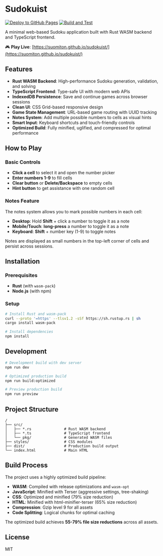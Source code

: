 # Sudokuist

[![Deploy to GitHub Pages](https://github.com/suomiton/sudokuist/actions/workflows/deploy-pages.yml/badge.svg)](https://github.com/suomiton/sudokuist/actions/workflows/deploy-pages.yml)
[![Build and Test](https://github.com/suomiton/sudokuist/actions/workflows/build-test.yml/badge.svg)](https://github.com/suomiton/sudokuist/actions/workflows/build-test.yml)

A minimal web-based Sudoku application built with Rust WASM backend and TypeScript frontend.

🎮 **Play Live**: [https://suomiton.github.io/sudokuist/](https://suomiton.github.io/sudokuist/)

## Features

- **Rust WASM Backend**: High-performance Sudoku generation, validation, and solving
- **TypeScript Frontend**: Type-safe UI with modern web APIs
- **IndexedDB Persistence**: Save and continue games across browser sessions
- **Clean UI**: CSS Grid-based responsive design
- **Game State Management**: URL-based game routing with UUID tracking
- **Notes System**: Add multiple possible numbers to cells as visual hints
- **Smart Input**: Keyboard shortcuts and touch-friendly controls
- **Optimized Build**: Fully minified, uglified, and compressed for optimal performance

## How to Play

### Basic Controls

- **Click a cell** to select it and open the number picker
- **Enter numbers 1-9** to fill cells
- **Clear button** or **Delete/Backspace** to empty cells
- **Hint button** to get assistance with one random cell

### Notes Feature

The notes system allows you to mark possible numbers in each cell:

- **Desktop**: Hold **Shift** + click a number to toggle it as a note
- **Mobile/Touch**: **long-press** a number to toggle it as a note
- **Keyboard**: **Shift** + number key (1-9) to toggle notes

Notes are displayed as small numbers in the top-left corner of cells and persist across sessions.

## Installation

### Prerequisites

- **Rust** (with `wasm-pack`)
- **Node.js** (with npm)

### Setup

```bash
# Install Rust and wasm-pack
curl --proto '=https' --tlsv1.2 -sSf https://sh.rustup.rs | sh
cargo install wasm-pack

# Install dependencies
npm install
```

## Development

```bash
# Development build with dev server
npm run dev

# Optimized production build
npm run build:optimized

# Preview production build
npm run preview
```

## Project Structure

```
/
├── src/
│   ├── *.rs               # Rust WASM backend
│   ├── *.ts               # TypeScript frontend
│   └── pkg/               # Generated WASM files
├── styles/                # CSS modules
├── dist/                  # Production build output
└── index.html             # Main HTML
```

## Build Process

The project uses a highly optimized build pipeline:

- **WASM**: Compiled with release optimizations and `wasm-opt`
- **JavaScript**: Minified with Terser (aggressive settings, tree-shaking)
- **CSS**: Optimized and minified (79% size reduction)
- **HTML**: Minified with html-minifier-terser (65% size reduction)
- **Compression**: Gzip level 9 for all assets
- **Code Splitting**: Logical chunks for optimal caching

The optimized build achieves **55-79% file size reductions** across all assets.

## License

MIT

